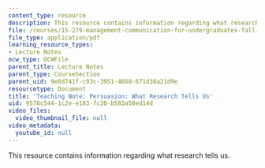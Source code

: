 ```yaml
---
content_type: resource
description: This resource contains information regarding what research tells us.
file: /courses/15-279-management-communication-for-undergraduates-fall-2012/9578c5441c2ee183fc20b583a50ed14d_MIT15_279F12_prsuasnRsrch.pdf
file_type: application/pdf
learning_resource_types:
- Lecture Notes
ocw_type: OCWFile
parent_title: Lecture Notes
parent_type: CourseSection
parent_uid: 9e0d741f-c93c-3951-4668-671d38a21d9e
resourcetype: Document
title: 'Teaching Note: Persuasion: What Research Tells Us'
uid: 9578c544-1c2e-e183-fc20-b583a50ed14d
video_files:
  video_thumbnail_file: null
video_metadata:
  youtube_id: null
---
```

This resource contains information regarding what research tells us.

